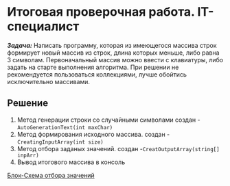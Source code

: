 # Итоговая проверочная работа. IT-специалист
__*Задача:*__ Написать программу, которая из имеющегося массива строк формирует новый массив из строк, 
длина которых меньше, либо равна 3 символам. Первоначальный массив можно ввести с клавиатуры, 
либо задать на старте выполнения алгоритма. 
При решении не рекомендуется пользоваться коллекциями, лучше обойтись исключительно массивами.
## Решение

1. Метод генерации строки со случайными символами 
создан - `AutoGenerationText(int maxChar)`
2. Метод формирования исходного массива.
создан -`CreatingInputArray(int size)`
3. Метод отбора заданых значений.
создан -`CreatOutputArray(string[] inpArr)`
4. Вывод итогового массива в консоль

[Блок-Схема отбора значений](BS.drawio.png)

